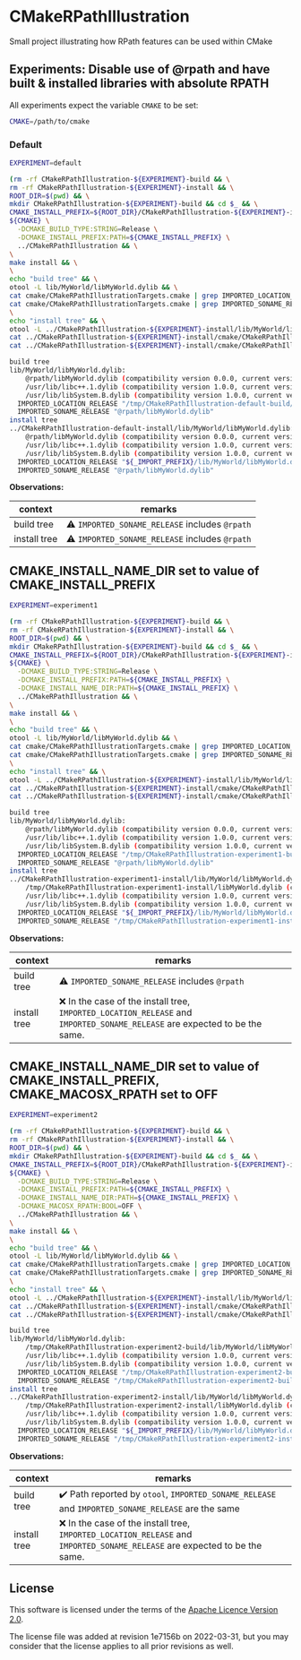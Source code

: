 CMakeRPathIllustration
======================

Small project illustrating how RPath features can be used within CMake

## Experiments: Disable use of @rpath and have built & installed libraries with absolute RPATH

All experiments expect the variable `CMAKE` to be set:

```bash
CMAKE=/path/to/cmake
```

### Default

```bash
EXPERIMENT=default

(rm -rf CMakeRPathIllustration-${EXPERIMENT}-build && \
rm -rf CMakeRPathIllustration-${EXPERIMENT}-install && \
ROOT_DIR=$(pwd) && \
mkdir CMakeRPathIllustration-${EXPERIMENT}-build && cd $_ && \
CMAKE_INSTALL_PREFIX=${ROOT_DIR}/CMakeRPathIllustration-${EXPERIMENT}-install && \
${CMAKE} \
  -DCMAKE_BUILD_TYPE:STRING=Release \
  -DCMAKE_INSTALL_PREFIX:PATH=${CMAKE_INSTALL_PREFIX} \
  ../CMakeRPathIllustration && \
\
make install && \
\
echo "build tree" && \
otool -L lib/MyWorld/libMyWorld.dylib && \
cat cmake/CMakeRPathIllustrationTargets.cmake | grep IMPORTED_LOCATION_RELEASE && \
cat cmake/CMakeRPathIllustrationTargets.cmake | grep IMPORTED_SONAME_RELEASE && \
\
echo "install tree" && \
otool -L ../CMakeRPathIllustration-${EXPERIMENT}-install/lib/MyWorld/libMyWorld.dylib && \
cat ../CMakeRPathIllustration-${EXPERIMENT}-install/cmake/CMakeRPathIllustrationTargets-release.cmake | grep IMPORTED_LOCATION_RELEASE && \
cat ../CMakeRPathIllustration-${EXPERIMENT}-install/cmake/CMakeRPathIllustrationTargets-release.cmake | grep IMPORTED_SONAME_RELEASE)
```

```bash
build tree
lib/MyWorld/libMyWorld.dylib:
	@rpath/libMyWorld.dylib (compatibility version 0.0.0, current version 0.0.0)
	/usr/lib/libc++.1.dylib (compatibility version 1.0.0, current version 902.1.0)
	/usr/lib/libSystem.B.dylib (compatibility version 1.0.0, current version 1281.100.1)
  IMPORTED_LOCATION_RELEASE "/tmp/CMakeRPathIllustration-default-build/lib/MyWorld/libMyWorld.dylib"
  IMPORTED_SONAME_RELEASE "@rpath/libMyWorld.dylib"
install tree
../CMakeRPathIllustration-default-install/lib/MyWorld/libMyWorld.dylib:
	@rpath/libMyWorld.dylib (compatibility version 0.0.0, current version 0.0.0)
	/usr/lib/libc++.1.dylib (compatibility version 1.0.0, current version 902.1.0)
	/usr/lib/libSystem.B.dylib (compatibility version 1.0.0, current version 1281.100.1)
  IMPORTED_LOCATION_RELEASE "${_IMPORT_PREFIX}/lib/MyWorld/libMyWorld.dylib"
  IMPORTED_SONAME_RELEASE "@rpath/libMyWorld.dylib"
```

**Observations:**

| context | remarks |
|--|--|
| build tree | :warning: `IMPORTED_SONAME_RELEASE` includes `@rpath` |
| install tree | :warning: `IMPORTED_SONAME_RELEASE` includes `@rpath` |

## CMAKE_INSTALL_NAME_DIR set to value of CMAKE_INSTALL_PREFIX

```bash
EXPERIMENT=experiment1

(rm -rf CMakeRPathIllustration-${EXPERIMENT}-build && \
rm -rf CMakeRPathIllustration-${EXPERIMENT}-install && \
ROOT_DIR=$(pwd) && \
mkdir CMakeRPathIllustration-${EXPERIMENT}-build && cd $_ && \
CMAKE_INSTALL_PREFIX=${ROOT_DIR}/CMakeRPathIllustration-${EXPERIMENT}-install && \
${CMAKE} \
  -DCMAKE_BUILD_TYPE:STRING=Release \
  -DCMAKE_INSTALL_PREFIX:PATH=${CMAKE_INSTALL_PREFIX} \
  -DCMAKE_INSTALL_NAME_DIR:PATH=${CMAKE_INSTALL_PREFIX} \
  ../CMakeRPathIllustration && \
\
make install && \
\
echo "build tree" && \
otool -L lib/MyWorld/libMyWorld.dylib && \
cat cmake/CMakeRPathIllustrationTargets.cmake | grep IMPORTED_LOCATION_RELEASE && \
cat cmake/CMakeRPathIllustrationTargets.cmake | grep IMPORTED_SONAME_RELEASE && \
\
echo "install tree" && \
otool -L ../CMakeRPathIllustration-${EXPERIMENT}-install/lib/MyWorld/libMyWorld.dylib && \
cat ../CMakeRPathIllustration-${EXPERIMENT}-install/cmake/CMakeRPathIllustrationTargets-release.cmake | grep IMPORTED_LOCATION_RELEASE && \
cat ../CMakeRPathIllustration-${EXPERIMENT}-install/cmake/CMakeRPathIllustrationTargets-release.cmake | grep IMPORTED_SONAME_RELEASE)
```

```bash
build tree
lib/MyWorld/libMyWorld.dylib:
	@rpath/libMyWorld.dylib (compatibility version 0.0.0, current version 0.0.0)
	/usr/lib/libc++.1.dylib (compatibility version 1.0.0, current version 902.1.0)
	/usr/lib/libSystem.B.dylib (compatibility version 1.0.0, current version 1281.100.1)
  IMPORTED_LOCATION_RELEASE "/tmp/CMakeRPathIllustration-experiment1-build/lib/MyWorld/libMyWorld.dylib"
  IMPORTED_SONAME_RELEASE "@rpath/libMyWorld.dylib"
install tree
../CMakeRPathIllustration-experiment1-install/lib/MyWorld/libMyWorld.dylib:
	/tmp/CMakeRPathIllustration-experiment1-install/libMyWorld.dylib (compatibility version 0.0.0, current version 0.0.0)
	/usr/lib/libc++.1.dylib (compatibility version 1.0.0, current version 902.1.0)
	/usr/lib/libSystem.B.dylib (compatibility version 1.0.0, current version 1281.100.1)
  IMPORTED_LOCATION_RELEASE "${_IMPORT_PREFIX}/lib/MyWorld/libMyWorld.dylib"
  IMPORTED_SONAME_RELEASE "/tmp/CMakeRPathIllustration-experiment1-install/libMyWorld.dylib"
```

**Observations:**

| context | remarks |
|--|--|
| build tree | :warning: `IMPORTED_SONAME_RELEASE` includes `@rpath` |
| install tree | :x: In the case of the install tree, `IMPORTED_LOCATION_RELEASE` and `IMPORTED_SONAME_RELEASE` are expected to be the same. |

## CMAKE_INSTALL_NAME_DIR set to value of CMAKE_INSTALL_PREFIX, CMAKE_MACOSX_RPATH set to OFF

```bash
EXPERIMENT=experiment2

(rm -rf CMakeRPathIllustration-${EXPERIMENT}-build && \
rm -rf CMakeRPathIllustration-${EXPERIMENT}-install && \
ROOT_DIR=$(pwd) && \
mkdir CMakeRPathIllustration-${EXPERIMENT}-build && cd $_ && \
CMAKE_INSTALL_PREFIX=${ROOT_DIR}/CMakeRPathIllustration-${EXPERIMENT}-install && \
${CMAKE} \
  -DCMAKE_BUILD_TYPE:STRING=Release \
  -DCMAKE_INSTALL_PREFIX:PATH=${CMAKE_INSTALL_PREFIX} \
  -DCMAKE_INSTALL_NAME_DIR:PATH=${CMAKE_INSTALL_PREFIX} \
  -DCMAKE_MACOSX_RPATH:BOOL=OFF \
  ../CMakeRPathIllustration && \
\
make install && \
\
echo "build tree" && \
otool -L lib/MyWorld/libMyWorld.dylib && \
cat cmake/CMakeRPathIllustrationTargets.cmake | grep IMPORTED_LOCATION_RELEASE && \
cat cmake/CMakeRPathIllustrationTargets.cmake | grep IMPORTED_SONAME_RELEASE && \
\
echo "install tree" && \
otool -L ../CMakeRPathIllustration-${EXPERIMENT}-install/lib/MyWorld/libMyWorld.dylib && \
cat ../CMakeRPathIllustration-${EXPERIMENT}-install/cmake/CMakeRPathIllustrationTargets-release.cmake | grep IMPORTED_LOCATION_RELEASE && \
cat ../CMakeRPathIllustration-${EXPERIMENT}-install/cmake/CMakeRPathIllustrationTargets-release.cmake | grep IMPORTED_SONAME_RELEASE)
```

```bash
build tree
lib/MyWorld/libMyWorld.dylib:
	/tmp/CMakeRPathIllustration-experiment2-build/lib/MyWorld/libMyWorld.dylib (compatibility version 0.0.0, current version 0.0.0)
	/usr/lib/libc++.1.dylib (compatibility version 1.0.0, current version 902.1.0)
	/usr/lib/libSystem.B.dylib (compatibility version 1.0.0, current version 1281.100.1)
  IMPORTED_LOCATION_RELEASE "/tmp/CMakeRPathIllustration-experiment2-build/lib/MyWorld/libMyWorld.dylib"
  IMPORTED_SONAME_RELEASE "/tmp/CMakeRPathIllustration-experiment2-build/lib/MyWorld/libMyWorld.dylib"
install tree
../CMakeRPathIllustration-experiment2-install/lib/MyWorld/libMyWorld.dylib:
	/tmp/CMakeRPathIllustration-experiment2-install/libMyWorld.dylib (compatibility version 0.0.0, current version 0.0.0)
	/usr/lib/libc++.1.dylib (compatibility version 1.0.0, current version 902.1.0)
	/usr/lib/libSystem.B.dylib (compatibility version 1.0.0, current version 1281.100.1)
  IMPORTED_LOCATION_RELEASE "${_IMPORT_PREFIX}/lib/MyWorld/libMyWorld.dylib"
  IMPORTED_SONAME_RELEASE "/tmp/CMakeRPathIllustration-experiment2-install/libMyWorld.dylib"
```

**Observations:**

| context | remarks |
|--|--|
| build tree | :heavy_check_mark: Path reported by `otool`, `IMPORTED_SONAME_RELEASE` and `IMPORTED_SONAME_RELEASE` are the same |
| install tree | :x: In the case of the install tree, `IMPORTED_LOCATION_RELEASE` and `IMPORTED_SONAME_RELEASE` are expected to be the same. |

## License

This software is licensed under the terms of the [Apache Licence Version 2.0](LICENSE).

The license file was added at revision 1e7156b on 2022-03-31, but you may consider that the license applies to all prior revisions as well.
